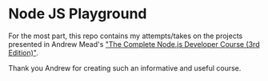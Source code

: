 # Node JS Playground

For the most part, this repo contains my attempts/takes on the projects presented in Andrew Mead's ["The Complete Node.js Developer Course (3rd Edition)"](https://www.udemy.com/course/the-complete-nodejs-developer-course-2/).

Thank you Andrew for creating such an informative and useful course.
